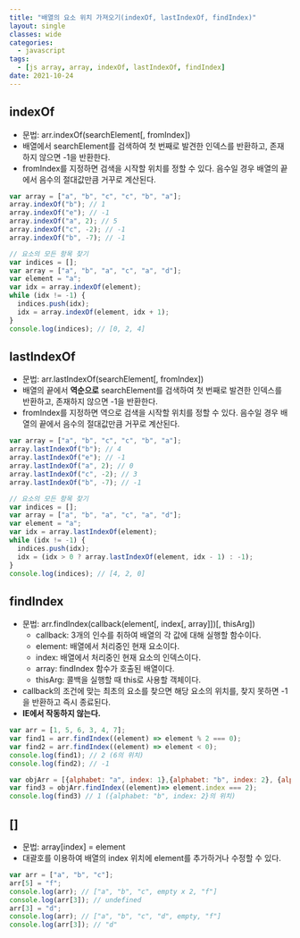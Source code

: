 ```yaml
---
title: "배열의 요소 위치 가져오기(indexOf, lastIndexOf, findIndex)"
layout: single
classes: wide
categories:
  - javascript
tags:
  - [js array, array, indexOf, lastIndexOf, findIndex]
date: 2021-10-24
---
```


## indexOf
* 문법: arr.indexOf(searchElement[, fromIndex])
* 배열에서 searchElement를 검색하여 첫 번째로 발견한 인덱스를 반환하고, 존재하지 않으면 -1을 반환한다.
* fromIndex를 지정하면 검색을 시작할 위치를 정할 수 있다. 음수일 경우 배열의 끝에서 음수의 절대값만큼 거꾸로 계산된다.

```javascript
var array = ["a", "b", "c", "c", "b", "a"];
array.indexOf("b"); // 1
array.indexOf("e"); // -1
array.indexOf("a", 2); // 5
array.indexOf("c", -2); // -1
array.indexOf("b", -7); // -1

// 요소의 모든 항목 찾기
var indices = [];
var array = ["a", "b", "a", "c", "a", "d"];
var element = "a";
var idx = array.indexOf(element);
while (idx != -1) {
  indices.push(idx);
  idx = array.indexOf(element, idx + 1);
}
console.log(indices); // [0, 2, 4]
```

## lastIndexOf
* 문법: arr.lastIndexOf(searchElement[, fromIndex])
* 배열의 끝에서 **역순으로** searchElement를 검색하여 첫 번째로 발견한 인덱스를 반환하고, 존재하지 않으면 -1을 반환한다.
* fromIndex를 지정하면 역으로 검색을 시작할 위치를 정할 수 있다. 음수일 경우 배열의 끝에서 음수의 절대값만큼 거꾸로 계산된다.

```javascript
var array = ["a", "b", "c", "c", "b", "a"];
array.lastIndexOf("b"); // 4
array.lastIndexOf("e"); // -1
array.lastIndexOf("a", 2); // 0
array.lastIndexOf("c", -2); // 3
array.lastIndexOf("b", -7); // -1

// 요소의 모든 항목 찾기
var indices = [];
var array = ["a", "b", "a", "c", "a", "d"];
var element = "a";
var idx = array.lastIndexOf(element);
while (idx != -1) {
  indices.push(idx);
  idx = (idx > 0 ? array.lastIndexOf(element, idx - 1) : -1);
}
console.log(indices); // [4, 2, 0]
```

## findIndex
* 문법: arr.findIndex(callback(element[, index[, array]])[, thisArg])
  * callback: 3개의 인수를 취하여 배열의 각 값에 대해 실행할 함수이다.
  * element: 배열에서 처리중인 현재 요소이다.
  * index: 배열에서 처리중인 현재 요소의 인덱스이다.
  * array: findIndex 함수가 호출된 배열이다.
  * thisArg: 콜백을 실행할 때 this로 사용할 객체이다. 
* callback의 조건에 맞는 최초의 요소를 찾으면 해당 요소의 위치를, 찾지 못하면 -1을 반환하고 즉시 종료된다.
* **IE에서 작동하지 않는다.**

```javascript
var arr = [1, 5, 6, 3, 4, 7];
var find1 = arr.findIndex((element) => element % 2 === 0);
var find2 = arr.findIndex((element) => element < 0);
console.log(find1); // 2 (6의 위치)
console.log(find2); // -1

var objArr = [{alphabet: "a", index: 1},{alphabet: "b", index: 2}, {alphabet: "c", index: 3}];
var find3 = objArr.findIndex((element)=> element.index === 2);
console.log(find3) // 1 ({alphabet: "b", index: 2}의 위치)
```
  
## []
* 문법: array[index] = element  
* 대괄호를 이용하여 배열의 index 위치에 element를 추가하거나 수정할 수 있다. 
 
```javascript
var arr = ["a", "b", "c"];
arr[5] = "f";
console.log(arr); // ["a", "b", "c", empty x 2, "f"]
console.log(arr[3]); // undefined
arr[3] = "d";
console.log(arr); // ["a", "b", "c", "d", empty, "f"]
console.log(arr[3]); // "d"
```